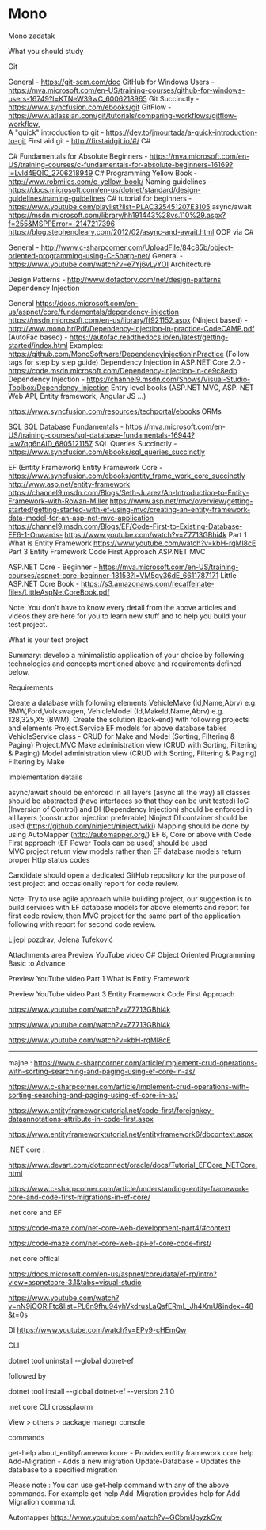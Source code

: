 # Mono
Mono zadatak

What you should study 

Git

General - https://git-scm.com/doc
GitHub for Windows Users - https://mva.microsoft.com/en-US/training-courses/github-for-windows-users-16749?l=KTNeW39wC_6006218965
Git Succinctly - https://www.syncfusion.com/ebooks/git
GitFlow - https://www.atlassian.com/git/tutorials/comparing-workflows/gitflow-workflow,  
A "quick" introduction to git - https://dev.to/jmourtada/a-quick-introduction-to-git
First aid git - http://firstaidgit.io/#/
C#

C# Fundamentals for Absolute Beginners - https://mva.microsoft.com/en-US/training-courses/c-fundamentals-for-absolute-beginners-16169?l=Lvld4EQIC_2706218949
C# Programming Yellow Book - http://www.robmiles.com/c-yellow-book/
Naming guidelines - https://docs.microsoft.com/en-us/dotnet/standard/design-guidelines/naming-guidelines
C# tutorial for beginners - https://www.youtube.com/playlist?list=PLAC325451207E3105 
async/await
https://msdn.microsoft.com/library/hh191443%28vs.110%29.aspx?f=255&MSPPError=-2147217396
https://blog.stephencleary.com/2012/02/async-and-await.html
OOP via C#

General - http://www.c-sharpcorner.com/UploadFile/84c85b/object-oriented-programming-using-C-Sharp-net/ 
General - https://www.youtube.com/watch?v=e7Yj6vLyYOI 
Architecture

Design Patterns - http://www.dofactory.com/net/design-patterns 
Dependency Injection

General
https://docs.microsoft.com/en-us/aspnet/core/fundamentals/dependency-injection
https://msdn.microsoft.com/en-us/library/ff921152.aspx
(Ninject based) - http://www.mono.hr/Pdf/Dependency-Injection-in-practice-CodeCAMP.pdf 
(AutoFac based) - https://autofac.readthedocs.io/en/latest/getting-started/index.html
Examples: https://github.com/MonoSoftware/DependencyInjectionInPractice (Follow tags for step by step guide)
Dependency Injection in ASP.NET Core 2.0 - https://code.msdn.microsoft.com/Dependency-Injection-in-ce9c8edb
Dependency Injection - https://channel9.msdn.com/Shows/Visual-Studio-Toolbox/Dependency-Injection
Entry level books (ASP.NET MVC, ASP. NET Web API, Entity framework, Angular JS ...)

https://www.syncfusion.com/resources/techportal/ebooks 
ORMs

SQL
SQL Database Fundamentals - https://mva.microsoft.com/en-US/training-courses/sql-database-fundamentals-16944?l=w7qq6nAID_6805121157
SQL Queries Succinctly - https://www.syncfusion.com/ebooks/sql_queries_succinctly
 

EF (Entity Framework)
Entity Framework Core - https://www.syncfusion.com/ebooks/entity_frame_work_core_succinctly
http://www.asp.net/entity-framework
https://channel9.msdn.com/Blogs/Seth-Juarez/An-Introduction-to-Entity-Framework-with-Rowan-Miller
https://www.asp.net/mvc/overview/getting-started/getting-started-with-ef-using-mvc/creating-an-entity-framework-data-model-for-an-asp-net-mvc-application
https://channel9.msdn.com/Blogs/EF/Code-First-to-Existing-Database-EF6-1-Onwards-
https://www.youtube.com/watch?v=Z7713GBhi4k Part 1 What is Entity Framework
https://www.youtube.com/watch?v=kbH-rqMl8cE Part 3 Entity Framework Code First Approach
ASP.NET MVC 

ASP.NET Core - Beginner - https://mva.microsoft.com/en-US/training-courses/aspnet-core-beginner-18153?l=VM5gy36dE_6611787171
Little ASP.NET Core Book - https://s3.amazonaws.com/recaffeinate-files/LittleAspNetCoreBook.pdf

 

Note: You don't have to know every detail from the above articles and videos they are here for you to learn new stuff and to help you build your test project.

What is your test project

Summary: develop a minimalistic application of your choice by following technologies and concepts mentioned above and requirements defined below.

Requirements

Create a database with following elements
VehicleMake (Id,Name,Abrv) e.g. BMW,Ford,Volkswagen,
VehicleModel (Id,MakeId,Name,Abrv) e.g. 128,325,X5 (BWM), 
Create the solution (back-end) with following projects and elements
Project.Service
EF models for above database tables
VehicleService class - CRUD for Make and Model (Sorting, Filtering & Paging)
Project.MVC 
Make administration view (CRUD with Sorting, Filtering & Paging)
Model administration view (CRUD with Sorting, Filtering & Paging)
Filtering by Make

Implementation details 

async/await should be enforced in all layers (async all the way)
all classes should be abstracted (have interfaces so that they can be unit tested)
IoC (Inversion of Control) and DI (Dependency Injection) should be enforced in all layers (constructor injection preferable) 
Ninject DI container should be used (https://github.com/ninject/ninject/wiki)
Mapping should be done by using AutoMapper (http://automapper.org/)
EF 6, Core or above with Code First approach (EF Power Tools can be used) should be used  
MVC project
return view models rather than EF database models
return proper Http status codes

Candidate should open a dedicated GitHub repository for the purpose of test project and occasionally report for code review.

Note: Try to use agile approach while building project, our suggestion is to build services with EF database models for above elements and report for first code review, then MVC project for the same part of the application following with report for second code review.

Lijepi pozdrav,
Jelena Tufeković

 
Attachments area
Preview YouTube video C# Object Oriented Programming Basic to Advance

Preview YouTube video Part 1 What is Entity Framework

Preview YouTube video Part 3 Entity Framework Code First Approach



https://www.youtube.com/watch?v=Z7713GBhi4k

https://www.youtube.com/watch?v=Z7713GBhi4k

https://www.youtube.com/watch?v=kbH-rqMl8cE


------------------------------------------------------------------------------------
majne : 
https://www.c-sharpcorner.com/article/implement-crud-operations-with-sorting-searching-and-paging-using-ef-core-in-as/

https://www.c-sharpcorner.com/article/implement-crud-operations-with-sorting-searching-and-paging-using-ef-core-in-as/

https://www.entityframeworktutorial.net/code-first/foreignkey-dataannotations-attribute-in-code-first.aspx

https://www.entityframeworktutorial.net/entityframework6/dbcontext.aspx


.NET core :

  https://www.devart.com/dotconnect/oracle/docs/Tutorial_EFCore_NETCore.html

  https://www.c-sharpcorner.com/article/understanding-entity-framework-core-and-code-first-migrations-in-ef-core/



  .net core and EF

  https://code-maze.com/net-core-web-development-part4/#context

  https://code-maze.com/net-core-web-api-ef-core-code-first/



  .net core offical

  https://docs.microsoft.com/en-us/aspnet/core/data/ef-rp/intro?view=aspnetcore-3.1&tabs=visual-studio



  https://www.youtube.com/watch?v=nN9jOORIFtc&list=PL6n9fhu94yhVkdrusLaQsfERmL_Jh4XmU&index=48&t=0s




DI
https://www.youtube.com/watch?v=EPv9-cHEmQw

CLI

  dotnet tool uninstall --global dotnet-ef

followed by

dotnet tool install --global dotnet-ef --version 2.1.0


.net core CLI crossplaorm

View > others > package manegr console

commands 

get-help about_entityframeworkcore - Provides entity framework core help
Add-Migration - Adds a new migration
Update-Database - Updates the database to a specified migration

Please note : You can use get-help command with any of the above commands. For example get-help Add-Migration provides help for Add-Migration command.


Automapper
https://www.youtube.com/watch?v=GCbmUpyzkQw